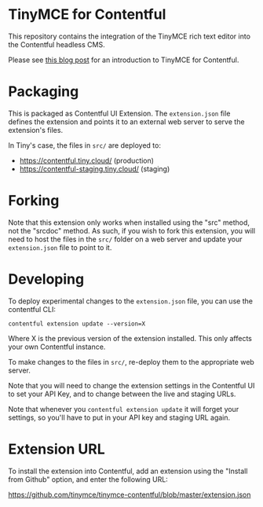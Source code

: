 # TinyMCE for Contentful

This repository contains the integration of the TinyMCE rich text editor into the 
Contentful headless CMS. 

Please see [this blog post](https://go.tiny.cloud/blog/is-the-headless-cms-the-future-of-content-publishing/)
for an introduction to TinyMCE for Contentful.

# Packaging

This is packaged as Contentful UI Extension. The `extension.json` file defines
the extension and points it to an external web server to serve the extension's files.

In Tiny's case, the files in `src/` are deployed to:
 - https://contentful.tiny.cloud/ (production)
 - https://contentful-staging.tiny.cloud/ (staging)

# Forking

Note that this extension only works when installed using the "src" method, 
not the "srcdoc" method. As such, if you wish to fork this extension, you 
will need to host the files in the `src/` folder on a web server and update
your `extension.json` file to point to it.

# Developing

To deploy experimental changes to the `extension.json` file, you can use 
the contentful CLI: 

    contentful extension update --version=X

Where X is the previous version of the extension installed.
This only affects your own Contentful instance.

To make changes to the files in `src/`, re-deploy them to the appropriate web server. 

Note that you will need to change the extension settings in the Contentful UI
to set your API Key, and to change between the live and staging URLs.

Note that whenever you `contentful extension update` it will forget your settings,
so you'll have to put in your API key and staging URL again.

# Extension URL

To install the extension into Contentful, add an extension using the 
"Install from Github" option, and enter the following URL: 

https://github.com/tinymce/tinymce-contentful/blob/master/extension.json


